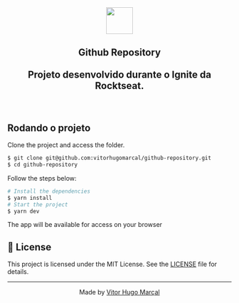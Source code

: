 <div align="center">
  <img height="60" src="https://i.imgur.com/05Qqcra.png"  />
</div>

###

<h2 align="center">Github Repository<br><br> Projeto desenvolvido durante o Ignite da Rocktseat.</h2>

###

<br clear="both">

## Rodando o projeto

Clone the project and access the folder.

```bash
$ git clone git@github.com:vitorhugomarcal/github-repository.git
$ cd github-repository
```

Follow the steps below:

```bash
# Install the dependencies
$ yarn install
# Start the project
$ yarn dev
```

The app will be available for access on your browser


## 📝 License

This project is licensed under the MIT License. See the [LICENSE](LICENSE.md) file for details.

---

<p align="center">Made by <a href="https://github.com/vitorhugomarcal">Vitor Hugo Marçal</a></p>